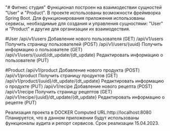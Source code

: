 "# Фитнес студия"
Функционал построен на взаимодествии сущностей "User" и "Product".
В проекте использованы возможности фреймворка Spring Boot.
Для функционирования приложения  использованы сервисы, необходимые для создания и управления сущностями: "User" и "Product" и другие для организации их взаимодествия.

#User
/api/v1/users Добавление нового пользователя (GET)
/api/v1/users Получить страницу пользователей (POST)
/api/v1/users/{uuid} Получить информацию о пользователе (GET)
/api/v1/users/{uuid}/dt_update/{dt_update} Редактировать информацию о пользователе (PUT)

#Product
/api/v1/product Добавление нового продукта (POST)
/api/v1/product Получить страницу продуктов (GET)
/api/v1/product/{uuid}/dt_update/{dt_update} Редактировать информацию о продукте (PUT)
/api/v1/recipe Добавление нового рецепта (POST)
/api/v1/recipe Получить страницу рецептов (GET)
/api/v1/recipe/{uuid}/dt_update/{dt_update} Редактировать информацию о рецепте (PUT)

Реализация проекта в DOCKER
Computed URL:http://localhost:8080
Планируется, что в данном приложении будут использованы функционалы аудита и репорт сервисов. Срок реализации 15.04.2023.